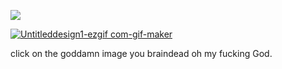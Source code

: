 ![](https://komarev.com/ghpvc/?username=antonkomarev&color=FF8BF3&label=??&abbreviated=true)



[![Untitleddesign1-ezgif com-gif-maker](https://github.com/user-attachments/assets/c212f410-ceca-45f4-bb5e-bcbf0534b90c)
](https://rentry.co/uictim)

click on the goddamn image you braindead oh my fucking God.

